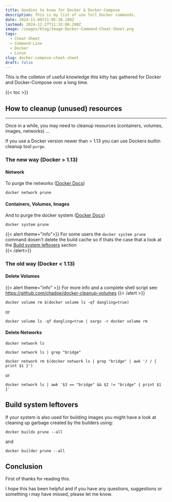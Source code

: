 ```yaml
---
title: Goodies to know for Docker & Docker-Compose
description: This is my list of use full Docker commands.
date: 2024-11-06T21:05:38.188Z
lastmod: 2024-12-27T11:32:00.290Z
image: /images/blog/Image-Docker-Command-Cheat-Sheet.png
tags:
  - Cheat-Sheet
  - Command-Line
  - Docker
  - Linux
slug: docker-compose-cheat-sheet
draft: false
---
```


This is the colleton of useful knowledge this kitty has gathered for Docker and Docker-Compose over a long time.

{{< toc >}}

## How to cleanup (unused) resources

---

Once in a while, you may need to cleanup resources (containers, volumes, images, networks) ...

If you use a Docker version newer than > 1.13 you can use Dockers builtin cleanup tool `purge`.

### The new way (Docker > 1.13)

#### Network

To purge the networks ([Docker Docs](https://docs.docker.com/engine/reference/commandline/network_prune))

```Shell
docker network prune
```

#### Containers, Volumes, Images

And to purge the docker system ([Docker Docs](https://docs.docker.com/engine/reference/commandline/system_prune))

```Shell
docker system prune
```

{{< alert theme="info">}}
For some users the `docker system prune` command dosen't delete the build cache so if thats the case that a look at the [Build system leftovers](#build-system-leftovers) section  
{{< /alert>}}

### The old way (Docker < 1.13)

#### Delete Volumes

{{< alert theme="info" >}}
For more info and a complete shell script see:
https://github.com/chadoe/docker-cleanup-volumes
{{< /alert >}}

```Shell
docker volume rm $(docker volume ls -qf dangling=true)
```

or

```Shell
docker volume ls -qf dangling=true | xargs -r docker volume rm
```

#### Delete Networks

```Shell
docker network ls
```

```Shell
docker network ls | grep "bridge"
```

```Shell
docker network rm $(docker network ls | grep "bridge" | awk '/ / { print $1 }')
```

or

```Shell
docker network ls | awk '$3 == "bridge" && $2 != "bridge" { print $1 }'
```

## Build system leftovers

If your system is also used for building images you might have a look at cleaning up garbage created by the builders using:

```Shell
docker buildx prune --all
```

and

```Shell
docker builder prune --all
```

## Conclusion

First of thanks for reading this.

I hope this has been helpful and if you have any questions, suggestions or something i may have missed, please let me know.
